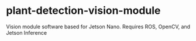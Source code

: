 # plant-detection-vision-module
Vision module software based for Jetson Nano. Requires ROS, OpenCV, and Jetson Inference
